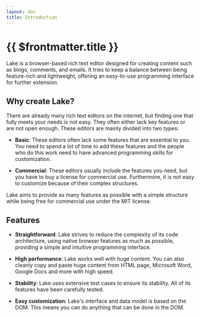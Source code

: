 ```yaml
---
layout: doc
title: Introduction
---
```


# {{ $frontmatter.title }}

Lake is a browser-based rich text editor designed for creating content such as blogs, comments, and emails. It tries to keep a balance between being feature-rich and lightweight, offering an easy-to-use programming interface for further extension.

## Why create Lake?

There are already many rich text editors on the internet, but finding one that fully meets your needs is not easy. They often either lack key features or are not open enough. These editors are mainly divided into two types:

* **Basic**: These editors often lack some features that are essential to you. You need to spend a lot of time to add these features and the people who do this work need to have advanced programming skills for customization.

* **Commercial**: These editors usually include the features you need, but you have to buy a license for commercial use. Furthermore, it is not easy to customize because of their complex structures.

Lake aims to provide as many features as possible with a simple structure while being free for commercial use under the MIT license.

## Features

* **Straightforward**: Lake strives to reduce the complexity of its code architecture, using native browser features as much as possible, providing a simple and intuitive programming interface.

* **High performance**: Lake works well with huge content. You can also cleanly copy and paste huge content from HTML page, Microsoft Word, Google Docs and more with high speed.

* **Stability**: Lake uses extensive test cases to ensure its stability. All of its features have been carefully tested.

* **Easy customization**: Lake's interface and data model is based on the DOM. This means you can do anything that can be done in the DOM.
